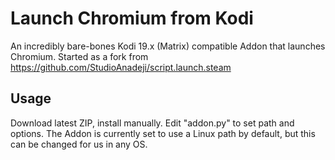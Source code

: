 # Launch Chromium from Kodi
An incredibly bare-bones Kodi 19.x (Matrix) compatible Addon that launches Chromium.
Started as a fork from https://github.com/StudioAnadeji/script.launch.steam

## Usage

Download latest ZIP, install manually. Edit "addon.py" to set path and options. The Addon is currently set to use a Linux path by default, but this can be changed for us in any OS.
